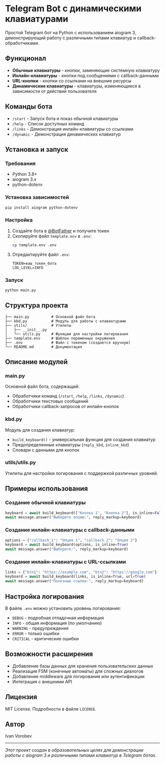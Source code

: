 # Telegram Bot с динамическими клавиатурами

Простой Telegram бот на Python с использованием aiogram 3, демонстрирующий работу с различными типами клавиатур и callback-обработчиками.

## Функционал

- **Обычные клавиатуры** - кнопки, заменяющие системную клавиатуру
- **Инлайн-клавиатуры** - кнопки под сообщениями с callback-данными
- **URL-кнопки** - кнопки со ссылками на внешние ресурсы
- **Динамические клавиатуры** - клавиатуры, изменяющиеся в зависимости от действий пользователя

## Команды бота

- `/start` - Запуск бота и показ обычной клавиатуры
- `/help` - Список доступных команд
- `/links` - Демонстрация инлайн-клавиатуры со ссылками
- `/dynamic` - Демонстрация динамических клавиатур

## Установка и запуск

### Требования

- Python 3.8+
- aiogram 3.x
- python-dotenv

### Установка зависимостей

```bash
pip install aiogram python-dotenv
```

### Настройка

1. Создайте бота в [@BotFather](https://t.me/BotFather) и получите токен
2. Скопируйте файл `template.env` в `.env`:
   ```bash
   cp template.env .env
   ```
3. Отредактируйте файл `.env`:
   ```
   TOKEN=ваш_токен_бота
   LOG_LEVEL=INFO
   ```

### Запуск

```bash
python main.py
```

## Структура проекта

```
├── main.py          # Основной файл бота
├── kbd.py           # Модуль для работы с клавиатурами
├── utils/           # Утилиты
│   ├── __init__.py
│   └── utils.py     # Функции для настройки логирования
├── template.env     # Шаблон переменных окружения
├── .env             # Файл с токеном (создается вручную)
└── README.md        # Документация
```

## Описание модулей

### main.py
Основной файл бота, содержащий:
- Обработчики команд (`/start`, `/help`, `/links`, `/dynamic`)
- Обработчики текстовых сообщений
- Обработчики callback-запросов от инлайн-кнопок

### kbd.py
Модуль для создания клавиатур:
- `build_keyboard()` - универсальная функция для создания клавиатур
- Предопределенные клавиатуры (`reply_kbd`, `inline_kbd`)
- Словари с данными для кнопок

### utils/utils.py
Утилиты для настройки логирования с поддержкой различных уровней.

## Примеры использования

### Создание обычной клавиатуры
```python
keyboard = await build_keyboard(["Кнопка 1", "Кнопка 2"], is_inline=False)
await message.answer("Выберите опцию:", reply_markup=keyboard)
```

### Создание инлайн-клавиатуры с callback-данными
```python
options = {"callback_1": "Опция 1", "callback_2": "Опция 2"}
keyboard = await build_keyboard(options, is_inline=True)
await message.answer("Выберите:", reply_markup=keyboard)
```

### Создание инлайн-клавиатуры с URL-ссылками
```python
links = {"btn1": "https://example.com", "btn2": "https://google.com"}
keyboard = await build_keyboard(links, is_inline=True, url=True)
await message.answer("Полезные ссылки:", reply_markup=keyboard)
```

## Настройка логирования

В файле `.env` можно установить уровень логирования:
- `DEBUG` - подробная отладочная информация
- `INFO` - общая информация (по умолчанию)
- `WARNING` - предупреждения
- `ERROR` - только ошибки
- `CRITICAL` - критические ошибки

## Возможности расширения

- Добавление базы данных для хранения пользовательских данных
- Реализация FSM (конечные автоматы) для сложных диалогов
- Добавление middleware для логирования или аутентификации
- Интеграция с внешними API

## Лицензия

MIT License. Подробности в файле `LICENSE`.

## Автор

Ivan Vorobev

---

*Этот проект создан в образовательных целях для демонстрации работы с aiogram 3 и различными типами клавиатур в Telegram ботах.*
